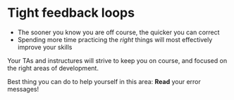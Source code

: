 # Tight feedback loops

- The sooner you know you are off course, the quicker you can correct
- Spending more time practicing the *right* things will most effectively improve your skills

Your TAs and instructures will strive to keep you on course, and focused on the right areas of development.

Best thing you can do to help yourself in this area: **Read** your error messages!
